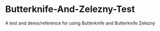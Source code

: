 # Butterknife-And-Zelezny-Test
A test and demo/reference for using Butterknife and Butterknife Zelezny
